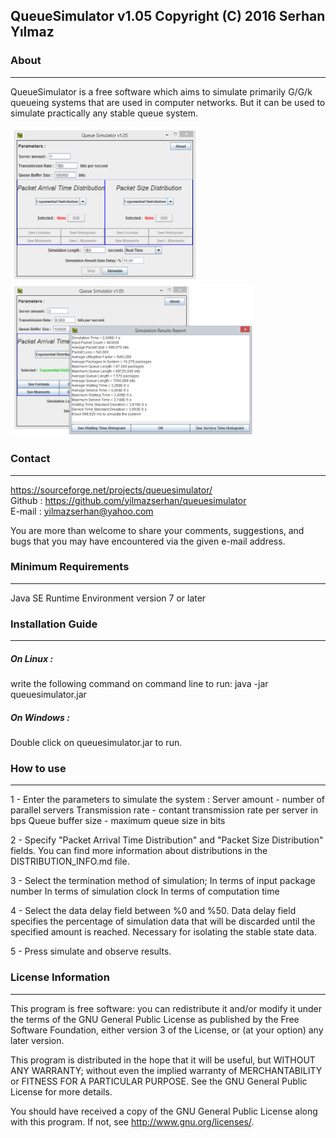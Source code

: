 ## QueueSimulator v1.05 Copyright (C) 2016 Serhan Yılmaz

### About
-----

QueueSimulator is a free software which aims to simulate primarily
G/G/k queueing systems that are used in computer networks. But
it can be used to simulate practically any stable queue system.

<img src="images/sample_1.png" width="300"> <img src="images/sample_2.png" width="390">

### Contact
-------

<https://sourceforge.net/projects/queuesimulator/> <br />
Github : <https://github.com/yilmazserhan/queuesimulator> <br />
E-mail : yilmazserhan@yahoo.com <br />

You are more than welcome to share your comments, suggestions, 
and bugs that you may have encountered via the given e-mail address.

### Minimum Requirements
--------------------

Java SE Runtime Environment version 7 or later

### Installation Guide
------------------

##### On Linux :

write the following command on command line to run:
java -jar queuesimulator.jar

##### On Windows :

Double click on queuesimulator.jar to run.

### How to use
----------

1 - Enter the parameters to simulate the system :
Server amount - number of parallel servers
Transmission rate - contant transmission rate per server in bps
Queue buffer size - maximum queue size in bits

2 - Specify "Packet Arrival Time Distribution" and "Packet Size Distribution" fields.
You can find more information about distributions in the DISTRIBUTION_INFO.md file.

3 - Select the termination method of simulation;
In terms of input package number
In terms of simulation clock
In terms of computation time

4 - Select the data delay field between %0 and %50.
Data delay field specifies the percentage of simulation data that 
will be discarded until the specified amount is reached. 
Necessary for isolating the stable state data.

5 - Press simulate and observe results.

### License Information
-------------------

This program is free software: you can redistribute it and/or modify
it under the terms of the GNU General Public License as published by
the Free Software Foundation, either version 3 of the License, or
(at your option) any later version.

This program is distributed in the hope that it will be useful,
but WITHOUT ANY WARRANTY; without even the implied warranty of
MERCHANTABILITY or FITNESS FOR A PARTICULAR PURPOSE.  See the
GNU General Public License for more details.

You should have received a copy of the GNU General Public License
along with this program.  If not, see <http://www.gnu.org/licenses/>.
